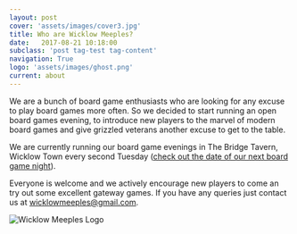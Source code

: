 ```yaml
---
layout: post
cover: 'assets/images/cover3.jpg'
title: Who are Wicklow Meeples?
date:   2017-08-21 10:18:00
subclass: 'post tag-test tag-content'
navigation: True
logo: 'assets/images/ghost.png'
current: about
---
```


We are a bunch of board game enthusiasts who are looking for any excuse to play board games more often. So we decided to start running an open board games evening, to introduce new players to the marvel of modern board games and give grizzled veterans another excuse to get to the table.

We are currently running our board game evenings in The Bridge Tavern, Wicklow Town every second Tuesday ([check out the date of our next board game night](http://www.wicklowmeeples.com/#welcome)).

Everyone is welcome and we actively encourage new players to come an try out some excellent gateway games. If you have any queries just contact us at [wicklowmeeples@gmail.com](mailto:wicklowmeeples@gmail.com).

![Wicklow Meeples Logo](http://www.wicklowmeeples.com/assets/images/wicklow-meeples-logo-500.png)